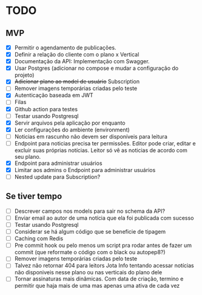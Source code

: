 # TODO
## MVP
- [X] Permitir o agendamento de publicações.
- [X] Definir a relação do cliente com o plano x Vertical
- [X] Documentação da API: Implementação com Swagger.
- [X] Usar Postgres (adicionar no compose e mudar a configuração do projeto)
- [X] ~~Adicionar plano ao model de usuário~~ Subscription
- [ ] Remover imagens temporárias criadas pelo teste
- [X] Autenticação baseada em JWT
- [ ] Filas
- [X] Github action para testes
- [ ] Testar usando Postgresql
- [X] Servir arquivos pela aplicação por enquanto
- [X] Ler configurações do ambiente (environment)
- [ ] Noticias em rascunho não devem ser disponíveis para leitura
- [ ] Endpoint para noticias precisa ter permissões. Editor pode criar, editar e excluir suas próprias notícias. Leitor só vê as noticias de acordo com seu plano.
- [X] Endpoint para administrar usuários
- [X] Limitar aos admins o Endpoint para administrar usuários
- [ ] Nested update para Subscription?

## Se tiver tempo
- [ ] Descrever campos nos models para sair no schema da API?
- [ ] Enviar email ao autor de uma notícia que ela foi publicada com sucesso
- [ ] Testar usando Postgresql
- [ ] Considerar se há algum código que se beneficie de tipagem
- [ ] Caching com Redis
- [ ] Pre commit hook ou pelo menos um script pra rodar antes de fazer um commit (que reformate o código com o black ou autopep8?)
- [ ] Remover imagens temporárias criadas pelo teste
- [ ] Talvez não retornar 404 para leitors Jota Info tentando acessar notícias não disponiveis nesse plano ou nas verticais do plano dele
- [ ] Tornar assinaturas mais dinâmicas. Com data de criação, termino e permitir que haja mais de uma mas apenas uma ativa de cada vez